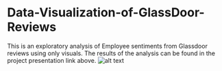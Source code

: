 # Data-Visualization-of-GlassDoor-Reviews
This is an exploratory analysis of Employee sentiments from Glassdoor reviews using only visuals.
The results of the analysis can be found in the project presentation link above.
![alt text](https://nycdatascience.com/blog/wp-content/uploads/2017/08/Screen-Shot-2017-08-07-at-9.52.49-PM.png)
